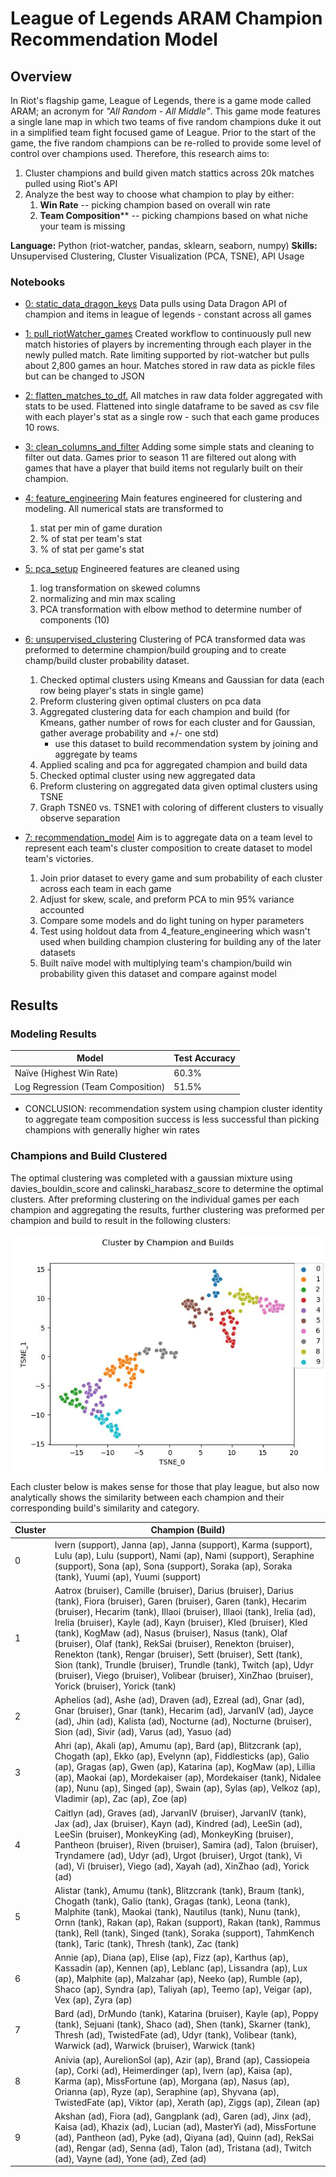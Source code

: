 # League of Legends ARAM Champion Recommendation Model

## Overview

In Riot's flagship game, League of Legends, there is a game mode called ARAM; an acronym for *"All Random - All Middle"*. This game mode features a single lane map in which two teams of five random champions duke it out in a simplified team fight focused game of League. Prior to the start of the game, the five random champions can be re-rolled to provide some level of control over champions used. Therefore, this research aims to:

  1. Cluster champions and build given match stattics across 20k matches pulled using Riot's API
  2. Analyze the best way to choose what champion to play by either:
     1. **Win Rate** -- picking champion based on overall win rate
     2. **Team Composition**** -- picking champions based on what niche your team is missing

**Language:** Python (riot-watcher, pandas, sklearn, seaborn, numpy)
**Skills:** Unsupervised Clustering, Cluster Visualization (PCA, TSNE), API Usage

### Notebooks

- [0: static_data_dragon_keys](https://github.com/albechen/lol-aram-recommendation-model/blob/main/0_static_data_dragon_keys.py)
Data pulls using Data Dragon API of champion and items in league of legends - constant across all games

- [1: pull_riotWatcher_games](https://github.com/albechen/lol-aram-recommendation-model/blob/main/1_pull_riotWatcher_games.py)
Created workflow to continuously pull new match histories of players by incrementing through each player in the newly pulled match. Rate limiting supported by riot-watcher but pulls about 2,800 games an hour. Matches stored in raw data as pickle files but can be changed to JSON

- [2: flatten_matches_to_df.](https://github.com/albechen/lol-aram-recommendation-model/blob/main/2_flatten_matches_to_df..py)
All matches in raw data folder aggregated with stats to be used. Flattened into single dataframe to be saved as csv file with each player's stat as a single row - such that each game produces 10 rows.

- [3: clean_columns_and_filter](https://github.com/albechen/lol-aram-recommendation-model/blob/main/3_clean_columns_and_filter.py)
Adding some simple stats and cleaning to filter out data. Games prior to season 11 are filtered out along with games that have a player that build items not regularly built on their champion.

- [4: feature_engineering](https://github.com/albechen/lol-aram-recommendation-model/blob/main/4_feature_engineering.py)
Main features engineered for clustering and modeling. All numerical stats are transformed to
  1. stat per min of game duration
  2. % of stat per team's stat
  3. % of stat per game's stat

- [5: pca_setup](https://github.com/albechen/lol-aram-recommendation-model/blob/main/5_pca_setup.py)
Engineered features are cleaned using
  1. log transformation on skewed columns
  2. normalizing and min max scaling
  3. PCA transformation with elbow method to determine number of components (10)

- [6: unsupervised_clustering](https://github.com/albechen/lol-aram-recommendation-modelblob/main/6_unsupervised_clustering.py)
Clustering of PCA transformed data was preformed to determine champion/build grouping and to create champ/build cluster probability dataset.
  1. Checked optimal clusters using Kmeans and Gaussian for data (each row being player's stats in single game)
  2. Preform clustering given optimal clusters on pca data
  3. Aggregated clustering data for each champion and build (for Kmeans, gather number of rows for each cluster and for Gaussian, gather average probability and +/- one std)
     - use this dataset to build recommendation system by joining and aggregate by teams
  4. Applied scaling and pca for aggregated champion and build data
  5. Checked optimal cluster using new aggregated data
  6. Preform clustering on aggregated data given optimal clusters using TSNE
  7. Graph TSNE0 vs. TSNE1 with coloring of different clusters to visually observe separation

- [7: recommendation_model](https://github.com/albechen/lol-aram-recommendation-model/blob/main/7_recommendation_model.py)
Aim is to aggregate data on a team level to represent each team's cluster composition to create dataset to model team's victories.
  1. Join prior dataset to every game and sum probability of each cluster across each team in each game
  2. Adjust for skew, scale, and preform PCA to min 95% variance accounted
  3. Compare some models and do light tuning on hyper parameters
  4. Test using holdout data from 4_feature_engineering which wasn't used when building champion clustering for building any of the later datasets
  5. Built naïve model with multiplying team's champion/build win probability given this dataset and compare against model

## Results

### Modeling Results

| Model | Test Accuracy |
| - | - |
| Naïve (Highest Win Rate) | 60.3% |
| Log Regression (Team Composition) | 51.5% |

- CONCLUSION: recommendation system using champion cluster identity to aggregate team composition success is less successful than picking champions with generally higher win rates

### Champions and Build Clustered

The optimal clustering was completed with a gaussian mixture using davies_bouldin_score and calinski_harabasz_score to determine the optimal clusters. After preforming clustering on the individual games per each champion and aggregating the results, further clustering was preformed per champion and build to result in the following clusters:

![alt text](/data/results/images/championCluster_tsne.jpg " championCluster")

Each cluster below is makes sense for those that play league, but also now analytically shows the similarity between each champion and their corresponding build's similarity and category.

| Cluster | Champion (Build) |
| - | - |
|0|Ivern (support), Janna (ap), Janna (support), Karma (support), Lulu (ap), Lulu (support), Nami (ap), Nami (support), Seraphine (support), Sona (ap), Sona (support), Soraka (ap), Soraka (tank), Yuumi (ap), Yuumi (support)|
|1|Aatrox (bruiser), Camille (bruiser), Darius (bruiser), Darius (tank), Fiora (bruiser), Garen (bruiser), Garen (tank), Hecarim (bruiser), Hecarim (tank), Illaoi (bruiser), Illaoi (tank), Irelia (ad), Irelia (bruiser), Kayle (ad), Kayn (bruiser), Kled (bruiser), Kled (tank), KogMaw (ad), Nasus (bruiser), Nasus (tank), Olaf (bruiser), Olaf (tank), RekSai (bruiser), Renekton (bruiser), Renekton (tank), Rengar (bruiser), Sett (bruiser), Sett (tank), Sion (tank), Trundle (bruiser), Trundle (tank), Twitch (ap), Udyr (bruiser), Viego (bruiser), Volibear (bruiser), XinZhao (bruiser), Yorick (bruiser), Yorick (tank)|
|2|Aphelios (ad), Ashe (ad), Draven (ad), Ezreal (ad), Gnar (ad), Gnar (bruiser), Gnar (tank), Hecarim (ad), JarvanIV (ad), Jayce (ad), Jhin (ad), Kalista (ad), Nocturne (ad), Nocturne (bruiser), Sion (ad), Sivir (ad), Varus (ad), Yasuo (ad)|
|3|Ahri (ap), Akali (ap), Amumu (ap), Bard (ap), Blitzcrank (ap), Chogath (ap), Ekko (ap), Evelynn (ap), Fiddlesticks (ap), Galio (ap), Gragas (ap), Gwen (ap), Katarina (ap), KogMaw (ap), Lillia (ap), Maokai (ap), Mordekaiser (ap), Mordekaiser (tank), Nidalee (ap), Nunu (ap), Singed (ap), Swain (ap), Sylas (ap), Velkoz (ap), Vladimir (ap), Zac (ap), Zoe (ap)|
|4|Caitlyn (ad), Graves (ad), JarvanIV (bruiser), JarvanIV (tank), Jax (ad), Jax (bruiser), Kayn (ad), Kindred (ad), LeeSin (ad), LeeSin (bruiser), MonkeyKing (ad), MonkeyKing (bruiser), Pantheon (bruiser), Riven (bruiser), Samira (ad), Talon (bruiser), Tryndamere (ad), Udyr (ad), Urgot (bruiser), Urgot (tank), Vi (ad), Vi (bruiser), Viego (ad), Xayah (ad), XinZhao (ad), Yorick (ad)|
|5|Alistar (tank), Amumu (tank), Blitzcrank (tank), Braum (tank), Chogath (tank), Galio (tank), Gragas (tank), Leona (tank), Malphite (tank), Maokai (tank), Nautilus (tank), Nunu (tank), Ornn (tank), Rakan (ap), Rakan (support), Rakan (tank), Rammus (tank), Rell (tank), Singed (tank), Soraka (support), TahmKench (tank), Taric (tank), Thresh (tank), Zac (tank)|
|6|Annie (ap), Diana (ap), Elise (ap), Fizz (ap), Karthus (ap), Kassadin (ap), Kennen (ap), Leblanc (ap), Lissandra (ap), Lux (ap), Malphite (ap), Malzahar (ap), Neeko (ap), Rumble (ap), Shaco (ap), Syndra (ap), Taliyah (ap), Teemo (ap), Veigar (ap), Vex (ap), Zyra (ap)|
|7|Bard (ad), DrMundo (tank), Katarina (bruiser), Kayle (ap), Poppy (tank), Sejuani (tank), Shaco (ad), Shen (tank), Skarner (tank), Thresh (ad), TwistedFate (ad), Udyr (tank), Volibear (tank), Warwick (ad), Warwick (bruiser), Warwick (tank)|
|8|Anivia (ap), AurelionSol (ap), Azir (ap), Brand (ap), Cassiopeia (ap), Corki (ad), Heimerdinger (ap), Ivern (ap), Kaisa (ap), Karma (ap), MissFortune (ap), Morgana (ap), Nasus (ap), Orianna (ap), Ryze (ap), Seraphine (ap), Shyvana (ap), TwistedFate (ap), Viktor (ap), Xerath (ap), Ziggs (ap), Zilean (ap)|
|9|Akshan (ad), Fiora (ad), Gangplank (ad), Garen (ad), Jinx (ad), Kaisa (ad), Khazix (ad), Lucian (ad), MasterYi (ad), MissFortune (ad), Pantheon (ad), Pyke (ad), Qiyana (ad), Quinn (ad), RekSai (ad), Rengar (ad), Senna (ad), Talon (ad), Tristana (ad), Twitch (ad), Vayne (ad), Yone (ad), Zed (ad)|
